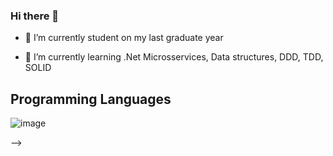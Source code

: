 ### Hi there 👋

- 🔭 I’m currently student on my last graduate year

- 🌱 I’m currently learning .Net Microsservices, Data structures, DDD, TDD, SOLID


## Programming Languages

![image](https://user-images.githubusercontent.com/46224297/160220563-31e10bd1-2945-408c-b29b-3c4bdf999c27.png)

-->
